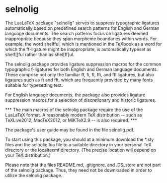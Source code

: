 selnolig
========

The LuaLaTeX package "selnolig" serves to suppress typographic ligatures automatically based on predefined search patterns for English and German language documents. The search patterns focus on ligatures deemed inappropriate because they span morpheme boundaries within words. For example, the word shelfful, which is mentioned in the TeXbook as a word for which the ff-ligature might be inappropriate, is automatically typeset as shelf[]ful rather than as shel[ff]ul.

The selnolig package provides ligature suppression macros for the common typographic f-ligatures for both English and German language documents. These comprise not only the familiar ff, fi, fl, ffi, and ffl ligatures, but also ligatures such as ft and fft, which are frequently provided by many fonts suitable for typesetting text.

For English language documents, the package also provides ligature suppression macros for a selection of discretionary and historic ligatures.

*** The main macros of the selnolig package require the use of the LuaLaTeX format. A reasonably modern TeX distribution -- such as TeXLive2012, MacTeX2012, or MiKTeX2.9 -- is also required. ***

The package's user guide may be found in the file selnolig.pdf.

To start using this package, you should at a minimum download the *.sty files and the selnolig.lua file to a suitable directory in your personal TeX directory or the localtexmf directory. (The precise location will depend on your TeX distribution.)

Please note that the files README.md, .gitignore, and .DS_store are not part of the selnolig package. Thus, they need not be downloaded in order to utilize the selnolig package.
